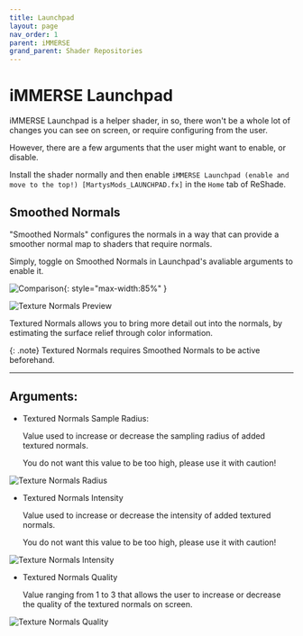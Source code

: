 ```yaml
---
title: Launchpad
layout: page
nav_order: 1
parent: iMMERSE
grand_parent: Shader Repositories
---
```


# iMMERSE Launchpad

iMMERSE Launchpad is a helper shader, in so, there won't be a whole lot of changes you can see on screen, or require configuring from the user.

However, there are a few arguments that the user might want to enable, or disable.

Install the shader normally and then enable `iMMERSE Launchpad (enable and move to the top!) [MartysMods_LAUNCHPAD.fx]` in the `Home` tab of ReShade.

## Smoothed Normals

"Smoothed Normals" configures the normals in a way that can provide a smoother normal map to shaders that require normals.

Simply, toggle on Smoothed Normals in Launchpad's avaliable arguments to enable it.

![Comparison](../images/configuring-immerse-shaders/launchpad_smoothed_normals.jpg){: style="max-width:85%" }

![Texture Normals Preview](../images/configuring-immerse-shaders/texture_normals_preview.png)

Textured Normals allows you to bring more detail out into the normals, by estimating the surface relief through color information.

{: .note}
Textured Normals requires Smoothed Normals to be active beforehand.

---

## Arguments:

* Textured Normals Sample Radius:

    Value used to increase or decrease the sampling radius of added textured normals.

    You do not want this value to be too high, please use it with caution!
	
![Texture Normals Radius](../images/configuring-immerse-shaders/texture_normals_radius.png)

* Textured Normals Intensity

    Value used to increase or decrease the intensity of added textured normals.

    You do not want this value to be too high, please use it with caution!

![Texture Normals Intensity](../images/configuring-immerse-shaders/texture_normals_intensity.png)

* Textured Normals Quality

    Value ranging from 1 to 3 that allows the user to increase or decrease the quality of the textured normals on screen.
	
![Texture Normals Quality](../images/configuring-immerse-shaders/texture_normals_quality.png)	